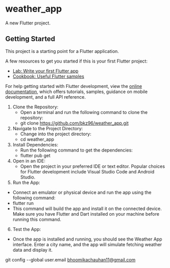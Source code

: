 # weather_app

A new Flutter project.

## Getting Started

This project is a starting point for a Flutter application.

A few resources to get you started if this is your first Flutter project:

- [Lab: Write your first Flutter app](https://docs.flutter.dev/get-started/codelab)
- [Cookbook: Useful Flutter samples](https://docs.flutter.dev/cookbook)

For help getting started with Flutter development, view the
[online documentation](https://docs.flutter.dev/), which offers tutorials,
samples, guidance on mobile development, and a full API reference.


1. Clone the Repository:
   - Open a terminal and run the following command to clone the repository:
   - git clone https://github.com/bkz96/weather_app.git
2. Navigate to the Project Directory:
   - Change into the project directory:
   - cd weather_app
3. Install Dependencies:
   - Run the following command to get the dependencies:
   - flutter pub get
4. Open in an IDE:
   - Open the project in your preferred IDE or text editor. Popular choices for Flutter development include Visual Studio Code and Android Studio.
5. Run the App:
  - Connect an emulator or physical device and run the app using the following command:
  - flutter run
  - This command will build the app and install it on the connected device. Make sure you have Flutter and Dart installed on your machine before running this command.
6. Test the App:
  - Once the app is installed and running, you should see the Weather App interface. Enter a city name, and the app will simulate fetching weather data and display it.

git config --global user.email bhoomikachauhan11@gmail.com